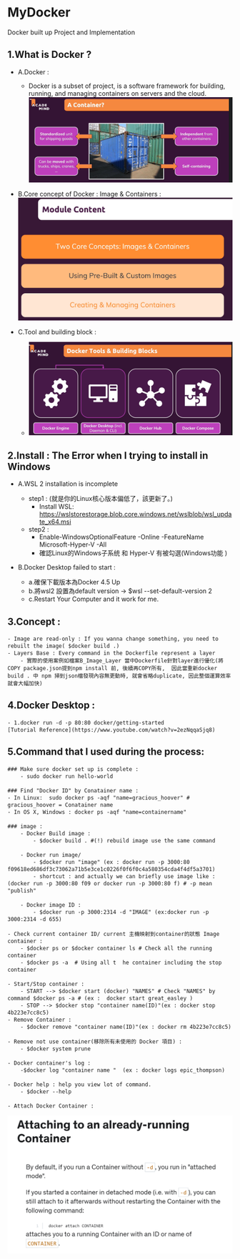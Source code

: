 # MyDocker
Docker built up Project and Implementation

## 1.What is Docker ?
- A.Docker : 
    - Docker is a subset of project, is a software framework for building, running, and managing containers on servers and the cloud.<br>
 ![image](data/img/container.png)

- B.Core concept of Docker : Image & Containers :<br>
 ![image](data/img/image_container.png)


- C.Tool and building block :<br>
    - ![image](data/img/Docker_Tool.png)


## 2.Install : The Error when I trying to install in Windows

- A.WSL 2 installation is incomplete
    - step1 : (就是你的Linux核心版本偏低了，該更新了。)
        - Install WSL: https://wslstorestorage.blob.core.windows.net/wslblob/wsl_update_x64.msi
    - step2 : 
        - Enable-WindowsOptionalFeature -Online -FeatureName Microsoft-Hyper-V -All 
        - 確認Linux的Windows子系统 和 Hyper-V 有被勾選(Windows功能 )

- B.Docker Desktop failed to start : 
    - a.確保下載版本為Docker 4.5 Up
    - b.將wsl2 設置為default version -> $wsl --set-default-version 2
    - c.Restart Your Computer
    and it work for me.

## 3.Concept : 
    - Image are read-only : If you wanna change something, you need to rebuilt the image( $docker build .)  
    - Layers Base : Every command in the Dockerfile represent a layer
        - 實際的使用案例如檔案B_Image_Layer 當中Dockerfile針對layer進行優化(將COPY package.json提到npm install 前, 後續再COPY所有,  因此當重新docker build . 中 npm 掃到json檔發現內容無更動時, 就會省略duplicate, 因此整個運算效率就會大幅加快)

## 4.Docker Desktop : 
    - 1.docker run -d -p 80:80 docker/getting-started
    [Tutorial Reference](https://www.youtube.com/watch?v=2ezNqqaSjq8)

## 5.Command that I used during the process:
    ### Make sure docker set up is complete : 
        - sudo docker run hello-world

    ### Find "Docker ID" by Conatainer name : 
    - In Linux:  sudo docker ps -aqf "name=gracious_hoover" # gracious_hoover = Conatainer name
    - In OS X, Windows : docker ps -aqf "name=containername"

    ### image :
        - Docker Build image : 
            - $docker build . #(!) rebuild image use the same command
        
        - Docker run image/ 
            - $docker run "image" (ex : docker run -p 3000:80 f09618ed686df3c73062a71b5e3ce1c0226f0f6f0c4a580354cda4f4df5a3701)
            - shortcut : and actually we can briefly use image like : (docker run -p 3000:80 f09 or docker run -p 3000:80 f) # -p mean "publish"
        
        - Docker image ID : 
            - $docker run -p 3000:2314 -d "IMAGE" (ex:docker run -p 3000:2314 -d 655)

    - Check current container ID/ current 主機映射到container的狀態 Image container : 
        - $docker ps or $docker container ls # Check all the running container
        - $docker ps -a  # Using all t  he container including the stop container

    - Start/Stop container :
        - START --> $docker start (docker) "NAMES" # Check "NAMES" by command $docker ps -a # (ex :  docker start great_easley )
        - STOP --> $docker stop "container name(ID)"(ex : docker stop 4b223e7cc8c5)
    - Remove Container : 
        - $docker remove "container name(ID)"(ex : docker rm 4b223e7cc8c5)

    - Remove not use container(移除所有未使用的 Docker 項目) : 
        - $docker system prune

    - Docker container's log : 
        -$docker log "container name "  (ex : docker logs epic_thompson)

    - Docker help : help you view lot of command.
        - $docker --help  

    - Attach Docker Container :
   ![image](data/img/AttachRunningContainer.png)
